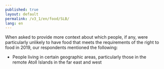 ```yaml
---
published: true
layout: default
permalink: /v3_1/en/food/SLB/
lang: en
---
```

When asked to provide more context about which people, if any, were particularly unlikely to have food that meets the requirements of the right to food in 2019, our respondents mentioned the following:

- People living in certain geographic areas, particularly those in the remote Atoll Islands in the far east and west 
